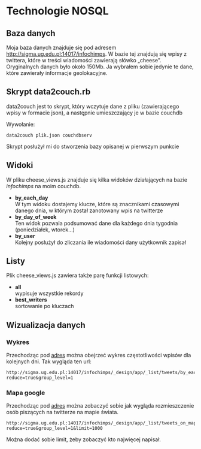 # Technologie NOSQL

## Baza danych
Moja baza danych znajduje się pod adresem http://sigma.ug.edu.pl:14017/infochimps. W bazie tej znajdują się wpisy z twittera, które w treści wiadomości zawierają słówko „cheese”. Oryginalnych danych było około 150Mb. Ja wybrałem sobie jedynie te dane, które zawierały informacje geolokacyjne.

## Skrypt data2couch.rb

data2couch jest to skrypt, który wczytuje dane z pliku (zawierającego wpisy w formacie json), a następnie umieszczający je w bazie couchdb

Wywołanie:

	data2couch plik.json couchdbserv

Skrypt posłużył mi do stworzenia bazy opisanej w pierwszym punkcie

## Widoki

W pliku cheese\_views.js znajduje się kilka widoków działających na bazie *infochimps* na moim couchdb.

- **by\_each\_day**  
  W tym widoku dostajemy klucze, które są znacznikami czasowymi danego dnia, w którym został zanotowany wpis na twitterze
- **by\_day\_of\_week**  
  Ten widok pozwala podsumować dane dla każdego dnia tygodnia (poniedziałek, wtorek...)
- **by\_user**  
  Kolejny posłużył do zliczania ile wiadomości dany użytkownik zapisał

## Listy

Plik cheese\_views.js zawiera także parę funkcji listowych:

- **all**  
  wypisuje wszystkie rekordy
- **best\_writers**  
  sortowanie po kluczach

## Wizualizacja danych

### Wykres
Przechodząc pod [adres](http://sigma.ug.edu.pl:14017/infochimps/_design/app/_list/tweets/by_each_day?reduce=true&group_level=1) można obejrzeć wykres częstotliwości wpisów dla kolejnych dni. Tak wygląda ten url:

	http://sigma.ug.edu.pl:14017/infochimps/_design/app/_list/tweets/by_each_day?reduce=true&group_level=1

### Mapa google
Przechodząc pod [adres](http://sigma.ug.edu.pl:14017/infochimps/_design/app/_list/tweets_on_map/by_user?reduce=true&group_level=1) można zobaczyć sobie jak wygląda rozmieszczenie osób piszących na twitterze na mapie świata.

	http://sigma.ug.edu.pl:14017/infochimps/_design/app/_list/tweets_on_map/by_user?reduce=true&group_level=1&limit=1000

Można dodać sobie limit, żeby zobaczyć kto najwięcej napisał.
